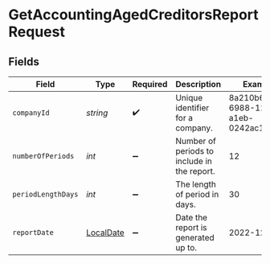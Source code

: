 # GetAccountingAgedCreditorsReportRequest


## Fields

| Field                                                               | Type                                                                | Required                                                            | Description                                                         | Example                                                             |
| ------------------------------------------------------------------- | ------------------------------------------------------------------- | ------------------------------------------------------------------- | ------------------------------------------------------------------- | ------------------------------------------------------------------- |
| `companyId`                                                         | *string*                                                            | :heavy_check_mark:                                                  | Unique identifier for a company.                                    | 8a210b68-6988-11ed-a1eb-0242ac120002                                |
| `numberOfPeriods`                                                   | *int*                                                               | :heavy_minus_sign:                                                  | Number of periods to include in the report.                         | 12                                                                  |
| `periodLengthDays`                                                  | *int*                                                               | :heavy_minus_sign:                                                  | The length of period in days.                                       | 30                                                                  |
| `reportDate`                                                        | [LocalDate](https://nodatime.org/3.1.x/api/NodaTime.LocalDate.html) | :heavy_minus_sign:                                                  | Date the report is generated up to.                                 | 2022-12-31                                                          |